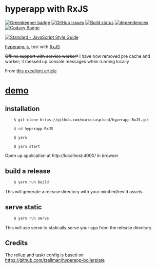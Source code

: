 # hyperapp with RxJS

[![Greenkeeper badge](https://badges.greenkeeper.io/marcusasplund/hyperapp-RxJS.svg)](https://greenkeeper.io/)
[![GitHub issues](https://img.shields.io/github/issues/marcusasplund/hyperapp-RxJS.svg)](https://github.com/marcusasplund/hyperapp-RxJS/issues)
[![Build status](https://img.shields.io/travis/marcusasplund/hyperapp-RxJS.svg)](https://travis-ci.org/marcusasplund/hyperapp-RxJS)
[![dependencies](https://img.shields.io/david/marcusasplund/hyperapp-RxJS.svg)](https://david-dm.org/marcusasplund/hyperapp-RxJS)
[![Codacy Badge](https://api.codacy.com/project/badge/Grade/2f1636aa184449439ed07ab0f850444b)](https://www.codacy.com/app/marcusasplund/hyperapp-RxJS?utm_source=github.com&amp;utm_medium=referral&amp;utm_content=marcusasplund/hyperapp-RxJS&amp;utm_campaign=Badge_Grade)

[![Standard - JavaScript Style Guide](https://cdn.rawgit.com/feross/standard/master/badge.svg)](https://github.com/feross/standard)

[hyperapp.js](https://github.com/hyperapp/hyperapp), test with [RxJS](https://github.com/Reactive-Extensions/RxJS)

~~Offline support with service worker*~~
I have now removed pre cache and worker; it messed up console messages when running locally

From [this excellent article](https://glebbahmutov.com/blog/pure-programming-with-hyper-app/)

# [demo](https://pap.as/hyperapp/RxJS/)


## installation

````bash
    $ git clone https://github.com/marcusasplund/hyperapp-RxJS.git

    $ cd hyperapp-RxJS

    $ yarn

    $ yarn start
````

Open up application at http://localhost:4000/ in browser

## build a release

````bash
    $ yarn run build
````
This will generate a release directory with your minified/rev'd assets.


## serve static

````bash
    $ yarn run serve
````

This will use serve to statically serve your app from the release directory.

## Credits

The rollup and taskr config is based on https://github.com/tzellman/hyperapp-boilerplate

